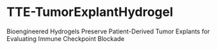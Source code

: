 # TTE-TumorExplantHydrogel
Bioengineered Hydrogels Preserve Patient-Derived Tumor Explants for Evaluating Immune Checkpoint Blockade

